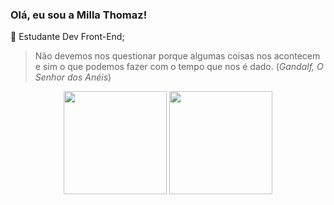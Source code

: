 ### Olá, eu sou a Milla Thomaz!

🎃 Estudante Dev Front-End;  

> Não devemos nos questionar porque algumas coisas nos acontecem e sim o que podemos fazer com o tempo que nos é dado. (*Gandalf, O Senhor dos Anéis*)

<div align='center'>
  <img display='inline_block' height='165em' src='https://github-readme-stats.vercel.app/api?username=thomillaz&show_icons=true&theme=gruvbox'/>
  <img display='inline_block' height='165em' src='https://github-readme-stats.vercel.app/api/top-langs/?username=thomillaz&layout=compact&theme=gruvbox'/>
</div>
